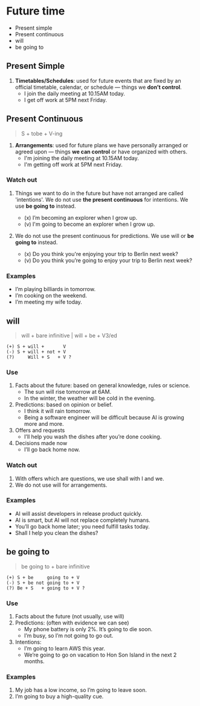 # Future time

- Present simple
- Present continuous
- will
- be going to

## Present Simple

1. **Timetables/Schedules**: used for future events that are fixed by an official timetable, calendar, or schedule — things we **don’t control**.
    - I join the daily meeting at 10.15AM today.
    - I get off work at 5PM next Friday.

## Present Continuous

> S + tobe + V-ing

1. **Arrangements**: used for future plans we have personally arranged or agreed upon — things **we can control** or have organized with others.
    - I'm joining the daily meeting at 10.15AM today.
    - I'm getting off work at 5PM next Friday.

### Watch out

1. Things we want to do in the future but have not arranged are called 'intentions'. We do not use **the present continuous** for intentions. We use **be going to** instead.
    - (x) I’m becoming an explorer when I grow up.
    - (v) I'm going to become an explorer when I grow up.

2. We do not use the present continuous for predictions. We use will or **be going to** instead.
    - (x) Do you think you're enjoying your trip to Berlin next week?
    - (v) Do you think you’re going to enjoy your trip to Berlin next week?

### Examples

- I’m playing billiards in tomorrow.
- I’m cooking on the weekend.
- I’m meeting my wife today.

## will

> will + bare infinitive | will + be + V3/ed

```text
(+) S + will +       V
(-) S + will + not + V
(?)     Will + S   + V ?
```

### Use

1. Facts about the future: based on general knowledge, rules or science.
    - The sun will rise tomorrow at 6AM.
    - In the winter, the weather will be cold in the evening.
2. Predictions: based on opinion or belief.
    - I think it will rain tomorrow.
    - Being a software engineer will be difficult because AI is growing more and more.
3. Offers and requests
    - I’ll help you wash the dishes after you’re done cooking.
4. Decisions made now
    - I’ll go back home now.

### Watch out

1. With offers which are questions, we use shall with I and we.
2. We do not use will for arrangements.

### Examples

- AI will assist developers in release product quickly.
- AI is smart, but AI will not replace completely humans.
- You’ll go back home later; you need fulfill tasks today.
- Shall I help you clean the dishes?

## be going to

> be going to + bare infinitive

```text
(+) S + be     going to + V
(-) S + be not going to + V
(?) Be + S   + going to + V ?
```

### Use

1. Facts about the future (not usually, use will)
2. Predictions: (often with evidence we can see)
    - My phone battery is only 2%. It’s going to die soon.
    - I’m busy, so I’m not going to go out.
3. Intentions:
    - I’m going to learn AWS this year.
    - We’re going to go on vacation to Hon Son Island in the next 2 months.

### Examples

1. My job has a low income, so I’m going to leave soon.
2. I’m going to buy a high-quality cue.
